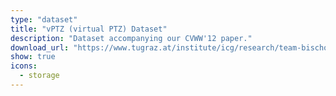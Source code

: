 ```yaml
---
type: "dataset"
title: "vPTZ (virtual PTZ) Dataset"
description: "Dataset accompanying our CVWW'12 paper."
download_url: "https://www.tugraz.at/institute/icg/research/team-bischof/lrs/downloads/vptz/"
show: true
icons:
  - storage
---
```


